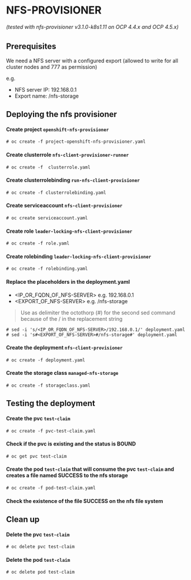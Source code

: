 # NFS-PROVISIONER 
###### (tested with nfs-provisioner v3.1.0-k8s1.11 on OCP 4.4.x and OCP 4.5.x)

## Prerequisites
We need a NFS server with a configured export (allowed to write for all cluster nodes and 777 as permission)

e.g.
- NFS server IP:  192.168.0.1
- Export name:    /nfs-storage

## Deploying the nfs provisioner

#### Create project `openshift-nfs-provisioner`
```
# oc create -f project-openshift-nfs-provisioner.yaml
```

#### Create clusterrole `nfs-client-provisioner-runner`
```
# oc create -f  clusterrole.yaml 
```

#### Create clusterrolebinding `run-nfs-client-provisioner`
```
# oc create -f clusterrolebinding.yaml 
```

#### Create serviceaccount `nfs-client-provisioner`
```
# oc create serviceaccount.yaml
```

#### Create role `leader-locking-nfs-client-provisioner`
```
# oc create -f role.yaml
```

#### Create rolebinding `leader-locking-nfs-client-provisioner`
```
# oc create -f rolebinding.yaml
```

#### Replace the placeholders in the deployment.yaml
- <IP_OR_FQDN_OF_NFS-SERVER>      e.g. 192.168.0.1 
- <EXPORT_OF_NFS-SERVER>          e.g. /nfs-storage

> Use as delimiter the octothorp (#) for the second sed command because of the / in the replacement string
```
# sed -i 's/<IP_OR_FQDN_OF_NFS-SERVER>/192.168.0.1/' deployment.yaml
# sed -i 's#<EXPORT_OF_NFS-SERVER>#/nfs-storage#' deployment.yaml
```

#### Create the deployment `nfs-client-provisioner`
```
# oc create -f deployment.yaml
```
#### Create the storage class `managed-nfs-storage`
```
# oc create -f storageclass.yaml
```

## Testing the deployment

#### Create the pvc `test-claim`
```
# oc create -f pvc-test-claim.yaml
```

#### Check if the pvc is existing and the status is BOUND
```
# oc get pvc test-claim
```

#### Create the pod `test-claim` that will consume the pvc `test-claim` and creates a file named SUCCESS to the nfs storage
```
# oc create -f pod-test-claim.yaml
```

#### Check the existence of the file SUCCESS on the nfs file system

## Clean up

#### Delete the pvc `test-claim`
```
# oc delete pvc test-claim
```

#### Delete the pod `test-claim`
```
# oc delete pod test-claim
```
